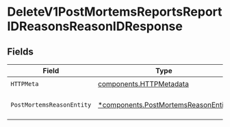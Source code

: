 # DeleteV1PostMortemsReportsReportIDReasonsReasonIDResponse


## Fields

| Field                                                                                     | Type                                                                                      | Required                                                                                  | Description                                                                               |
| ----------------------------------------------------------------------------------------- | ----------------------------------------------------------------------------------------- | ----------------------------------------------------------------------------------------- | ----------------------------------------------------------------------------------------- |
| `HTTPMeta`                                                                                | [components.HTTPMetadata](../../models/components/httpmetadata.md)                        | :heavy_check_mark:                                                                        | N/A                                                                                       |
| `PostMortemsReasonEntity`                                                                 | [*components.PostMortemsReasonEntity](../../models/components/postmortemsreasonentity.md) | :heavy_minus_sign:                                                                        | Delete a contributing factor                                                              |